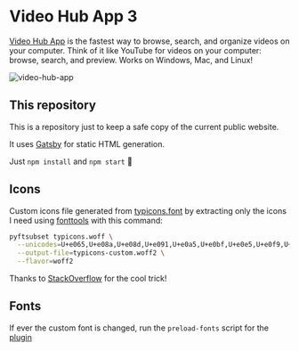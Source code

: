 # Video Hub App 3

[Video Hub App](https://videohubapp.com/) is the fastest way to browse, search, and organize videos on your computer. Think of it like YouTube for videos on your computer: browse, search, and preview. Works on Windows, Mac, and Linux!

![video-hub-app](https://user-images.githubusercontent.com/17264277/82097107-3ed91700-96d0-11ea-8679-87fa3e07cd0b.jpg)

## This repository

This is a repository just to keep a safe copy of the current public website.

It uses [Gatsby](https://www.gatsbyjs.com/) for static HTML generation.

Just `npm install` and `npm start` :tada:

## Icons

Custom icons file generated from [typicons.font](https://github.com/stephenhutchings/typicons.font) by extracting only the icons I need using [fonttools](https://pypi.org/project/fonttools/) with this command:

```sh
pyftsubset typicons.woff \
  --unicodes=U+e065,U+e08a,U+e08d,U+e091,U+e0a5,U+e0bf,U+e0e5,U+e0f9,U+e109,U+e088,U+e032 \
  --output-file=typicons-custom.woff2 \
  --flavor=woff2
```

Thanks to [StackOverflow](https://stackoverflow.com/a/48492035/5017391) for the cool trick!

## Fonts

If ever the custom font is changed, run the `preload-fonts` script for the [plugin](https://www.gatsbyjs.com/plugins/gatsby-plugin-preload-fonts/)
